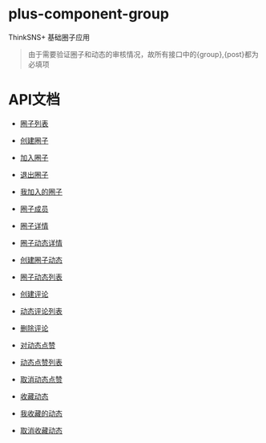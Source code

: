 # plus-component-group

ThinkSNS+ 基础圈子应用

> 由于需要验证圈子和动态的审核情况，故所有接口中的{group},{post}都为必填项

# API文档

- [圈子列表](/Documents/groups.md)

- [创建圈子](/Documents/createGroup.md)

- [加入圈子](/Documents/joinGroup.md)

- [退出圈子](/Documents/leftGroup.md)

- [我加入的圈子](/Documents/joinedGroup.md)

- [圈子成员](/Documents/groupMembers.md)

- [圈子详情](/Documents/groupDetail.md)

- [圈子动态详情](/Documents/groupPostDetail.md)

- [创建圈子动态](/Documents/createGroupPost.md)

- [圈子动态列表](/Documents/groupPosts.md)

- [创建评论](/Documents/createGroupPostComment.md)

- [动态评论列表](/Documents/groupPostComments.md)

- [删除评论](/Documents/deleteGroupPostComment.md)

- [对动态点赞](/Documents/createGroupPostDigg.md)

- [动态点赞列表](/Documents/groupPostDiggs.md)

- [取消动态点赞](/Documents/deleteGroupPostDigg.md)

- [收藏动态](/Documents/collectionPost.md)

- [我收藏的动态](/Documents/collections.md)

- [取消收藏动态](/Documents/unCollections.md)



